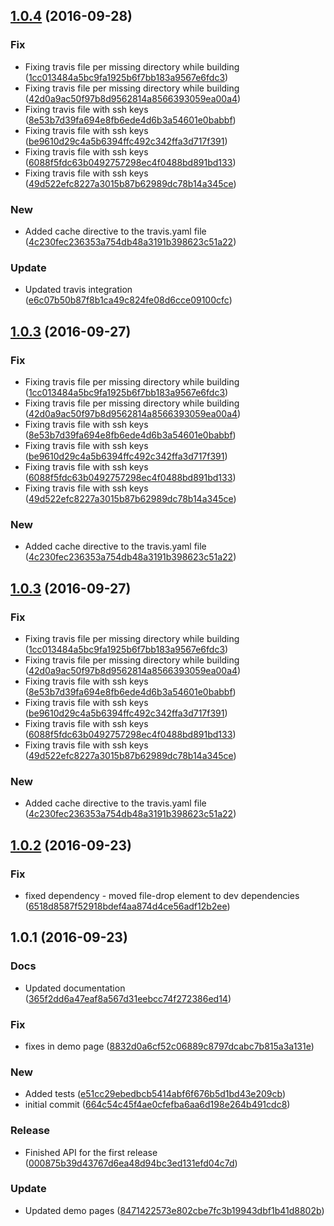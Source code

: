 <a name="1.0.4"></a>
## [1.0.4](https://github.com/advanced-rest-client/raml-js-parser/compare/1.0.2...v1.0.4) (2016-09-28)


### Fix

* Fixing travis file per missing directory while building ([1cc013484a5bc9fa1925b6f7bb183a9567e6fdc3](https://github.com/advanced-rest-client/raml-js-parser/commit/1cc013484a5bc9fa1925b6f7bb183a9567e6fdc3))
* Fixing travis file per missing directory while building ([42d0a9ac50f97b8d9562814a8566393059ea00a4](https://github.com/advanced-rest-client/raml-js-parser/commit/42d0a9ac50f97b8d9562814a8566393059ea00a4))
* Fixing travis file with ssh keys ([8e53b7d39fa694e8fb6ede4d6b3a54601e0babbf](https://github.com/advanced-rest-client/raml-js-parser/commit/8e53b7d39fa694e8fb6ede4d6b3a54601e0babbf))
* Fixing travis file with ssh keys ([be9610d29c4a5b6394ffc492c342ffa3d717f391](https://github.com/advanced-rest-client/raml-js-parser/commit/be9610d29c4a5b6394ffc492c342ffa3d717f391))
* Fixing travis file with ssh keys ([6088f5fdc63b0492757298ec4f0488bd891bd133](https://github.com/advanced-rest-client/raml-js-parser/commit/6088f5fdc63b0492757298ec4f0488bd891bd133))
* Fixing travis file with ssh keys ([49d522efc8227a3015b87b62989dc78b14a345ce](https://github.com/advanced-rest-client/raml-js-parser/commit/49d522efc8227a3015b87b62989dc78b14a345ce))

### New

* Added cache directive to the travis.yaml file ([4c230fec236353a754db48a3191b398623c51a22](https://github.com/advanced-rest-client/raml-js-parser/commit/4c230fec236353a754db48a3191b398623c51a22))

### Update

* Updated travis integration ([e6c07b50b87f8b1ca49c824fe08d6cce09100cfc](https://github.com/advanced-rest-client/raml-js-parser/commit/e6c07b50b87f8b1ca49c824fe08d6cce09100cfc))



<a name="1.0.3"></a>
## [1.0.3](https://github.com/advanced-rest-client/raml-js-parser/compare/1.0.2...v1.0.3) (2016-09-27)


### Fix

* Fixing travis file per missing directory while building ([1cc013484a5bc9fa1925b6f7bb183a9567e6fdc3](https://github.com/advanced-rest-client/raml-js-parser/commit/1cc013484a5bc9fa1925b6f7bb183a9567e6fdc3))
* Fixing travis file per missing directory while building ([42d0a9ac50f97b8d9562814a8566393059ea00a4](https://github.com/advanced-rest-client/raml-js-parser/commit/42d0a9ac50f97b8d9562814a8566393059ea00a4))
* Fixing travis file with ssh keys ([8e53b7d39fa694e8fb6ede4d6b3a54601e0babbf](https://github.com/advanced-rest-client/raml-js-parser/commit/8e53b7d39fa694e8fb6ede4d6b3a54601e0babbf))
* Fixing travis file with ssh keys ([be9610d29c4a5b6394ffc492c342ffa3d717f391](https://github.com/advanced-rest-client/raml-js-parser/commit/be9610d29c4a5b6394ffc492c342ffa3d717f391))
* Fixing travis file with ssh keys ([6088f5fdc63b0492757298ec4f0488bd891bd133](https://github.com/advanced-rest-client/raml-js-parser/commit/6088f5fdc63b0492757298ec4f0488bd891bd133))
* Fixing travis file with ssh keys ([49d522efc8227a3015b87b62989dc78b14a345ce](https://github.com/advanced-rest-client/raml-js-parser/commit/49d522efc8227a3015b87b62989dc78b14a345ce))

### New

* Added cache directive to the travis.yaml file ([4c230fec236353a754db48a3191b398623c51a22](https://github.com/advanced-rest-client/raml-js-parser/commit/4c230fec236353a754db48a3191b398623c51a22))



<a name="1.0.3"></a>
## [1.0.3](https://github.com/advanced-rest-client/raml-js-parser/compare/1.0.2...v1.0.3) (2016-09-27)


### Fix

* Fixing travis file per missing directory while building ([1cc013484a5bc9fa1925b6f7bb183a9567e6fdc3](https://github.com/advanced-rest-client/raml-js-parser/commit/1cc013484a5bc9fa1925b6f7bb183a9567e6fdc3))
* Fixing travis file per missing directory while building ([42d0a9ac50f97b8d9562814a8566393059ea00a4](https://github.com/advanced-rest-client/raml-js-parser/commit/42d0a9ac50f97b8d9562814a8566393059ea00a4))
* Fixing travis file with ssh keys ([8e53b7d39fa694e8fb6ede4d6b3a54601e0babbf](https://github.com/advanced-rest-client/raml-js-parser/commit/8e53b7d39fa694e8fb6ede4d6b3a54601e0babbf))
* Fixing travis file with ssh keys ([be9610d29c4a5b6394ffc492c342ffa3d717f391](https://github.com/advanced-rest-client/raml-js-parser/commit/be9610d29c4a5b6394ffc492c342ffa3d717f391))
* Fixing travis file with ssh keys ([6088f5fdc63b0492757298ec4f0488bd891bd133](https://github.com/advanced-rest-client/raml-js-parser/commit/6088f5fdc63b0492757298ec4f0488bd891bd133))
* Fixing travis file with ssh keys ([49d522efc8227a3015b87b62989dc78b14a345ce](https://github.com/advanced-rest-client/raml-js-parser/commit/49d522efc8227a3015b87b62989dc78b14a345ce))

### New

* Added cache directive to the travis.yaml file ([4c230fec236353a754db48a3191b398623c51a22](https://github.com/advanced-rest-client/raml-js-parser/commit/4c230fec236353a754db48a3191b398623c51a22))



<a name="1.0.2"></a>
## [1.0.2](https://github.com/advanced-rest-client/raml-js-parser/compare/1.0.1...v1.0.2) (2016-09-23)


### Fix

* fixed dependency - moved file-drop element to dev dependencies ([6518d8587f52918bdef4aa874d4ce56adf12b2ee](https://github.com/advanced-rest-client/raml-js-parser/commit/6518d8587f52918bdef4aa874d4ce56adf12b2ee))



<a name="1.0.1"></a>
## 1.0.1 (2016-09-23)


### Docs

* Updated documentation ([365f2dd6a47eaf8a567d31eebcc74f272386ed14](https://github.com/advanced-rest-client/raml-js-parser/commit/365f2dd6a47eaf8a567d31eebcc74f272386ed14))

### Fix

* fixes in demo page ([8832d0a6cf52c06889c8797dcabc7b815a3a131e](https://github.com/advanced-rest-client/raml-js-parser/commit/8832d0a6cf52c06889c8797dcabc7b815a3a131e))

### New

* Added tests ([e51cc29ebedbcb5414abf6f676b5d1bd43e209cb](https://github.com/advanced-rest-client/raml-js-parser/commit/e51cc29ebedbcb5414abf6f676b5d1bd43e209cb))
* initial commit ([664c54c45f4ae0cfefba6aa6d198e264b491cdc8](https://github.com/advanced-rest-client/raml-js-parser/commit/664c54c45f4ae0cfefba6aa6d198e264b491cdc8))

### Release

* Finished API for the first release ([000875b39d43767d6ea48d94bc3ed131efd04c7d](https://github.com/advanced-rest-client/raml-js-parser/commit/000875b39d43767d6ea48d94bc3ed131efd04c7d))

### Update

* Updated demo pages ([8471422573e802cbe7fc3b19943dbf1b41d8802b](https://github.com/advanced-rest-client/raml-js-parser/commit/8471422573e802cbe7fc3b19943dbf1b41d8802b))




